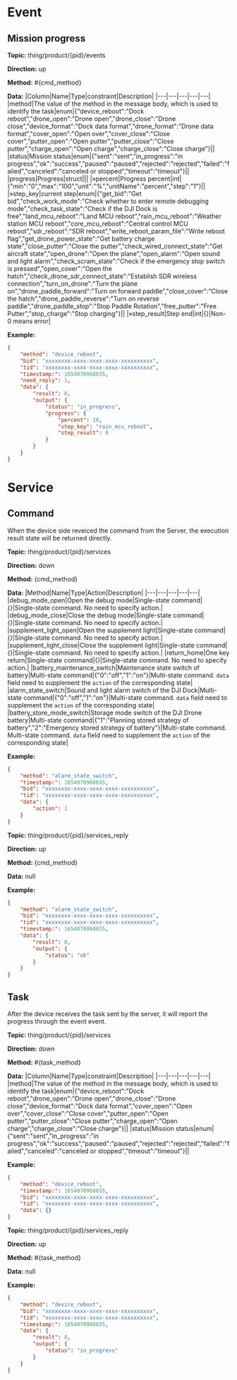 




 # Event

## Mission progress
**Topic:** thing/product/{pid}/events

**Direction:** up

**Method:** #{cmd_method}

**Data:** 
|Column|Name|Type|constraint|Description|
|---|---|---|---|---|
 |method|The value of the method in the message body, which is used to identify the task|enum|{&#34;device_reboot&#34;:&#34;Dock reboot&#34;,&#34;drone_open&#34;:&#34;Drone open&#34;,&#34;drone_close&#34;:&#34;Drone close&#34;,&#34;device_format&#34;:&#34;Dock data format&#34;,&#34;drone_format&#34;:&#34;Drone data format&#34;,&#34;cover_open&#34;:&#34;Open over&#34;,&#34;cover_close&#34;:&#34;Close cover&#34;,&#34;putter_open&#34;:&#34;Open putter&#34;,&#34;putter_close&#34;:&#34;Close putter&#34;,&#34;charge_open&#34;:&#34;Open charge&#34;,&#34;charge_close&#34;:&#34;Close charge&#34;}||
 |status|Mission status|enum|{&#34;sent&#34;:&#34;sent&#34;,&#34;in_progress&#34;:&#34;in progress&#34;,&#34;ok&#34;:&#34;success&#34;,&#34;paused&#34;:&#34;paused&#34;,&#34;rejected&#34;:&#34;rejected&#34;,&#34;failed&#34;:&#34;failed&#34;,&#34;canceled&#34;:&#34;canceled or stopped&#34;,&#34;timeout&#34;:&#34;timeout&#34;}||
|progress|Progress|struct||| 
|»percent|Progress percent|int|{&#34;min&#34;:&#34;0&#34;,&#34;max&#34;:&#34;100&#34;,&#34;unit&#34;:&#34;%&#34;,&#34;unitName&#34;:&#34;percent&#34;,&#34;step&#34;:&#34;1&#34;}|| 
|»step_key|current step|enum|{&#34;get_bid&#34;:&#34;Get bid&#34;,&#34;check_work_mode&#34;:&#34;Check whether to enter remote debugging mode&#34;,&#34;check_task_state&#34;:&#34;Check if the DJI Dock is free&#34;,&#34;land_mcu_reboot&#34;:&#34;Land MCU reboot&#34;,&#34;rain_mcu_reboot&#34;:&#34;Weather station MCU reboot&#34;,&#34;core_mcu_reboot&#34;:&#34;Central control MCU reboot&#34;,&#34;sdr_reboot&#34;:&#34;SDR reboot&#34;,&#34;write_reboot_param_file&#34;:&#34;Write reboot flag&#34;,&#34;get_drone_power_state&#34;:&#34;Get battery charge state&#34;,&#34;close_putter&#34;:&#34;Close the putter&#34;,&#34;check_wired_connect_state&#34;:&#34;Get aircraft state&#34;,&#34;open_drone&#34;:&#34;Open the plane&#34;,&#34;open_alarm&#34;:&#34;Open sound and light alarm&#34;,&#34;check_scram_state&#34;:&#34;Check if the emergency stop switch is pressed&#34;,&#34;open_cover&#34;:&#34;Open the hatch&#34;,&#34;check_drone_sdr_connect_state&#34;:&#34;Establish SDR wireless connection&#34;,&#34;turn_on_drone&#34;:&#34;Turn the plane on&#34;,&#34;drone_paddle_forward&#34;:&#34;Turn on forward paddle&#34;,&#34;close_cover&#34;:&#34;Close the hatch&#34;,&#34;drone_paddle_reverse&#34;:&#34;Turn on reverse paddle&#34;,&#34;drone_paddle_stop&#34;:&#34;Stop Paddle Rotation&#34;,&#34;free_putter&#34;:&#34;Free Putter&#34;,&#34;stop_charge&#34;:&#34;Stop charging&#34;}|| 
|»step_result|Step end|int|{}|Non-0 means error| 

 

**Example:**
```json
{
	"method": "device_reboot",
	"bid": "xxxxxxxx-xxxx-xxxx-xxxx-xxxxxxxxxx",
	"tid": "xxxxxxxx-xxxx-xxxx-xxxx-xxxxxxxxxx",
	"timestamp:": 1654070968655,
	"need_reply": 1,
	"data": {
		"result": 0,
		"output": {
			"status": "in_progress",
			"progress": {
				"percent": 10,
				"step_key": "rain_mcu_reboot",
				"step_result": 0
			}
		}
	}
}
```







 # Service

## Command

When the device side reveiced the command from the Server, the execution result state will be returned directly.

**Topic:** thing/product/{pid}/services

**Direction:** down

**Method:** {cmd_method}

**Data:**
 |Method|Name|Type|Action|Description| 
|---|---|---|---|---|
|debug_mode_open|Open the debug mode|Single-state command|{}|Single-state command. No need to specify action.|
|debug_mode_close|Close the debug mode|Single-state command|{}|Single-state command. No need to specify action.|
|supplement_light_open|Open the supplement light|Single-state command|{}|Single-state command. No need to specify action.|
|supplement_light_close|Close the supplement light|Single-state command|{}|Single-state command. No need to specify action.|
|return_home|One key return|Single-state command|{}|Single-state command. No need to specify action.|
|battery_maintenance_switch|Maintenance state switch of battery|Multi-state command|{&#34;0&#34;:&#34;off&#34;,&#34;1&#34;:&#34;on&#34;}|Multi-state command.  `data` field need to supplement the `action` of the corresponding state|
|alarm_state_switch|Sound and light alarm switch of the DJI Dock|Multi-state command|{&#34;0&#34;:&#34;off&#34;,&#34;1&#34;:&#34;on&#34;}|Multi-state command. `data` field need to supplement the `action` of the corresponding state|
|battery_store_mode_switch|Storage mode switch of the DJI Drone battery|Multi-state command|{&#34;1&#34;:&#34;Planning stored strategy of battery&#34;,&#34;2&#34;:&#34;Emergency stored strategy of battery&#34;}|Multi-state command. Multi-state command. `data` field need to supplement the `action` of the corresponding state|

 

**Example:**
```json
{
	"method": "alarm_state_switch",
	"timestamp:": 1654070968655,
	"bid": "xxxxxxxx-xxxx-xxxx-xxxx-xxxxxxxxxx",
	"tid": "xxxxxxxx-xxxx-xxxx-xxxx-xxxxxxxxxx",
	"data": {
		"action": 1
	}
}
```



**Topic:** thing/product/{pid}/services_reply

**Direction:** up

**Method:** {cmd_method}

**Data:** null 

**Example:**
```json
{
	"method": "alarm_state_switch",
	"bid": "xxxxxxxx-xxxx-xxxx-xxxx-xxxxxxxxxx",
	"tid": "xxxxxxxx-xxxx-xxxx-xxxx-xxxxxxxxxx",
	"timestamp:": 1654070968655,
	"data": {
		"result": 0,
		"output": {
			"status": "ok"
		}
	}
}
```


## Task

After the device receives the task sent by the server, it will report the progress through the event event.

**Topic:** thing/product/{pid}/services

**Direction:** down

**Method:** #{task_method}

**Data:**
 |Column|Name|Type|constraint|Description| 
|---|---|---|---|---|
 |method|The value of the method in the message body, which is used to identify the task|enum|{&#34;device_reboot&#34;:&#34;Dock reboot&#34;,&#34;drone_open&#34;:&#34;Drone open&#34;,&#34;drone_close&#34;:&#34;Drone close&#34;,&#34;device_format&#34;:&#34;Dock data format&#34;,&#34;cover_open&#34;:&#34;Open over&#34;,&#34;cover_close&#34;:&#34;Close cover&#34;,&#34;putter_open&#34;:&#34;Open putter&#34;,&#34;putter_close&#34;:&#34;Close putter&#34;,&#34;charge_open&#34;:&#34;Open charge&#34;,&#34;charge_close&#34;:&#34;Close charge&#34;}||
 |status|Mission status|enum|{&#34;sent&#34;:&#34;sent&#34;,&#34;in_progress&#34;:&#34;in progress&#34;,&#34;ok&#34;:&#34;success&#34;,&#34;paused&#34;:&#34;paused&#34;,&#34;rejected&#34;:&#34;rejected&#34;,&#34;failed&#34;:&#34;failed&#34;,&#34;canceled&#34;:&#34;canceled or stopped&#34;,&#34;timeout&#34;:&#34;timeout&#34;}||

 

**Example:**
```json
{
	"method": "device_reboot",
	"timestamp:": 1654070968655,
	"bid": "xxxxxxxx-xxxx-xxxx-xxxx-xxxxxxxxxx",
	"tid": "xxxxxxxx-xxxx-xxxx-xxxx-xxxxxxxxxx",
	"data": {}
}
```



**Topic:** thing/product/{pid}/services_reply

**Direction:** up

**Method:** #{task_method}

**Data:** null 

**Example:**
```json
{
	"method": "device_reboot",
	"bid": "xxxxxxxx-xxxx-xxxx-xxxx-xxxxxxxxxx",
	"tid": "xxxxxxxx-xxxx-xxxx-xxxx-xxxxxxxxxx",
	"timestamp:": 1654070968655,
	"data": {
		"result": 0,
		"output": {
			"status": "in_progress"
		}
	}
}
```




